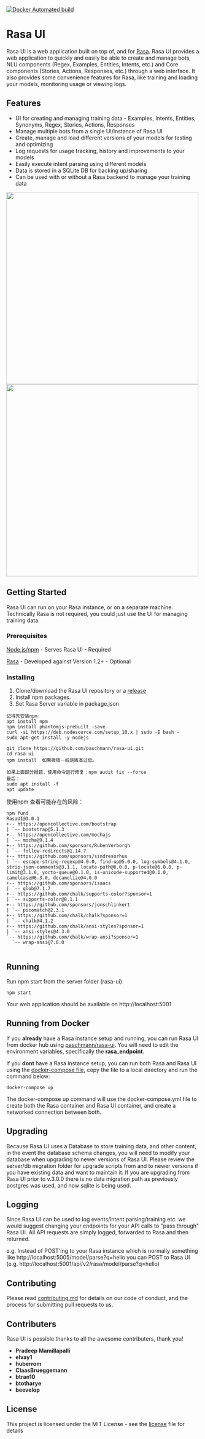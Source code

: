 [![Docker Automated build](https://img.shields.io/docker/automated/jrottenberg/ffmpeg.svg)](https://hub.docker.com/r/paschmann/rasa-ui/)

# Rasa UI 

Rasa UI is a web application built on top of, and for [Rasa](https://github.com/RasaHQ/rasa). Rasa UI provides a web application to quickly and easily be able to create and manage bots, NLU components (Regex, Examples, Entities, Intents, etc.) and Core components (Stories, Actions, Responses, etc.) through a web interface. It also provides some convenience features for Rasa, like training and loading your models, monitoring usage or viewing logs.

## Features

- UI for creating and managing training data - Examples, Intents, Entities, Synonyms, Regex, Stories, Actions, Responses
- Manage multiple bots from a single UI/instance of Rasa UI
- Create, manage and load different versions of your models for testing and optimizing
- Log requests for usage tracking, history and improvements to your models
- Easily execute intent parsing using different models
- Data is stored in a SQLite DB for backing up/sharing
- Can be used with or without a Rasa backend to manage your training data

<img src="/web/src/assets/img/screenshot1.png" width="500">
<img src="/web/src/assets/img/screenshot2.png" width="500">

## Getting Started

Rasa UI can run on your Rasa instance, or on a separate machine. Technically Rasa is not required, you could just use the UI for managing training data.

### Prerequisites

[Node.js/npm](https://nodejs.org/en/) - Serves Rasa UI - Required

[Rasa](https://github.com/RasaHQ/rasa) - Developed against Version 1.2+ - Optional

### Installing

1. Clone/download the Rasa UI repository or a [release](https://www.github.com/paschmann/rasa-ui)
2. Install npm packages.
3. Set Rasa Server variable in package.json

```
记得先安装npm:
apt install npm  
npm install phantomjs-prebuilt -save 
curl -sL https://deb.nodesource.com/setup_10.x | sudo -E bash -
sudo apt-get install -y nodejs

git clone https://github.com/paschmann/rasa-ui.git
cd rasa-ui
npm install  如果报错一般是版本过低。

如果上面部分报错，使用命令进行修复：npm audit fix --force
最后：
sudo apt install -f
apt update

```
使用npm 查看可能存在的风险：
```
npm fund
RasaUI@3.0.1
+-- https://opencollective.com/bootstrap
| `-- bootstrap@5.1.3
+-- https://opencollective.com/mochajs
| `-- mocha@9.1.4
+-- https://github.com/sponsors/RubenVerborgh
| `-- follow-redirects@1.14.7
+-- https://github.com/sponsors/sindresorhus
| `-- escape-string-regexp@4.0.0, find-up@5.0.0, log-symbols@4.1.0, strip-json-comments@3.1.1, locate-path@6.0.0, p-locate@5.0.0, p-limit@3.1.0, yocto-queue@0.1.0, is-unicode-supported@0.1.0, camelcase@6.3.0, decamelize@4.0.0
+-- https://github.com/sponsors/isaacs
| `-- glob@7.1.7
+-- https://github.com/chalk/supports-color?sponsor=1
| `-- supports-color@8.1.1
+-- https://github.com/sponsors/jonschlinkert
| `-- picomatch@2.3.1
+-- https://github.com/chalk/chalk?sponsor=1
| `-- chalk@4.1.2
+-- https://github.com/chalk/ansi-styles?sponsor=1
| `-- ansi-styles@4.3.0
`-- https://github.com/chalk/wrap-ansi?sponsor=1
  `-- wrap-ansi@7.0.0


```


## Running

Run npm start from the server folder (rasa-ui)

```
npm start
```
Your web application should be available on http://localhost:5001

## Running from Docker

If you **already** have a Rasa instance setup and running, you can run Rasa UI from docker hub using [paschmann/rasa-ui](https://hub.docker.com/r/paschmann/rasa-ui/). You will need to edit the environment variables, specifically the **rasa_endpoint**.

If you **dont** have a Rasa instance setup, you can run both Rasa and Rasa UI using the [docker-compose file](https://github.com/paschmann/rasa-ui/blob/master/docker-compose.yml), copy the file to a local directory and run the command below:

```
docker-compose up
```

The docker-compose up command will use the docker-compose.yml file to create both the Rasa container and Rasa UI container, and create a networked connection between both.

## Upgrading

Because Rasa UI uses a Database to store training data, and other content, in the event the database schema changes, you will need to modify your database when upgrading to newer versions of Rasa UI. Please review the server/db migration folder for upgrade scripts from and to newer versions if you have existing data and want to maintain it. If you are upgrading from Rasa UI prior to v.3.0.0 there is no data migration path as previously postgres was used, and now sqlite is being used.

## Logging

Since Rasa UI can be used to log events/intent parsing/training etc. we would suggest changing your endpoints for your API calls to "pass through" Rasa UI. All API requests are simply logged, forwarded to Rasa and then returned.

e.g. Instead of POST'ing to your Rasa instance which is normally something like http://localhost:5005/model/parse?q=hello you can POST to Rasa UI (e.g. http://localhost:5001/api/v2/rasa/model/parse?q=hello)

## Contributing

Please read [contributing.md](contributing.md) for details on our code of conduct, and the process for submitting pull requests to us.

## Contributers

Rasa UI is possible thanks to all the awesome contributers, thank you!

* **Pradeep Mamillapalli**
* **elvay1**
* **huberrom**
* **ClaasBrueggemann**
* **btran10**
* **btotharye**
* **beevelop**

## License

This project is licensed under the MIT License - see the [license](license) file for details
